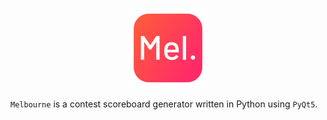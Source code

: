 <p align="center">
    <img width="128" height="128" src="/logo/logo_128.png?raw=true">
</p>

`Melbourne` is a contest scoreboard generator written in Python using `PyQt5`.